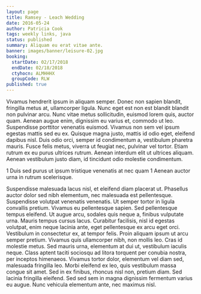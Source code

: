```yaml
---
layout: page
title: Ramsey - Leach Wedding
date: 2016-05-24
author: Patricia Cook
tags: weekly links, java
status: published
summary: Aliquam eu erat vitae ante.
banner: images/banner/leisure-02.jpg
booking:
  startDate: 02/17/2018
  endDate: 02/18/2018
  ctyhocn: ALMHHHX
  groupCode: RLW
published: true
---
```

Vivamus hendrerit ipsum in aliquam semper. Donec non sapien blandit, fringilla metus at, ullamcorper ligula. Nunc eget est non est blandit blandit non pulvinar arcu. Nunc vitae metus sollicitudin, euismod lorem quis, auctor quam. Aenean augue enim, dignissim eu varius et, commodo ut leo. Suspendisse porttitor venenatis euismod. Vivamus non sem vel ipsum egestas mattis sed eu ex. Quisque magna justo, mattis id odio eget, eleifend dapibus nisl. Duis odio orci, semper id condimentum a, vestibulum pharetra mauris. Fusce felis metus, viverra ut feugiat nec, pulvinar vel tortor. Etiam rutrum ex eu purus ultrices rutrum. Aenean interdum elit ut ultrices aliquam. Aenean vestibulum justo diam, id tincidunt odio molestie condimentum.

1 Duis sed purus ut ipsum tristique venenatis at nec quam
1 Aenean auctor urna in rutrum scelerisque.

Suspendisse malesuada lacus nisl, et eleifend diam placerat ut. Phasellus auctor dolor sed nibh elementum, nec malesuada est pellentesque. Suspendisse volutpat venenatis venenatis. Ut semper tortor in ligula convallis pretium. Vivamus eu pellentesque sapien. Sed pellentesque tempus eleifend. Ut augue arcu, sodales quis neque a, finibus vulputate urna. Mauris tempus cursus lacus. Curabitur facilisis, nisl id egestas volutpat, enim neque lacinia ante, eget pellentesque ex arcu eget orci. Vestibulum in consectetur ex, at tempor felis. Proin aliquam ipsum ut arcu semper pretium. Vivamus quis ullamcorper nibh, non mollis leo.
Cras id molestie metus. Sed mauris urna, elementum at dui ut, vestibulum iaculis neque. Class aptent taciti sociosqu ad litora torquent per conubia nostra, per inceptos himenaeos. Vivamus tortor dolor, elementum vel diam sed, malesuada fringilla leo. Morbi eleifend ex leo, quis vestibulum massa congue sit amet. Sed in ex finibus, rhoncus nisl non, pretium diam. Sed lacinia fringilla eleifend. Sed sed sem in magna dignissim fermentum varius eu augue. Nunc vehicula elementum ante, nec maximus nisl.
